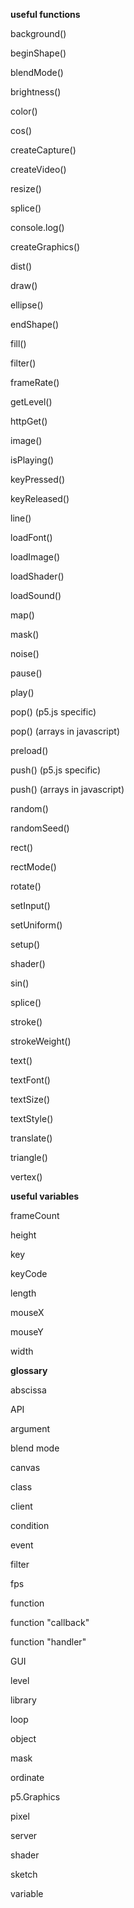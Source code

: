 **useful functions**

background()

beginShape()

blendMode()

brightness()

color()

cos()

createCapture()

createVideo()

resize()

splice()

console.log()

createGraphics()

dist()

draw()

ellipse()

endShape()

fill()

filter()

frameRate()

getLevel()

httpGet()

image()

isPlaying()

keyPressed()

keyReleased()

line()

loadFont()

loadImage()

loadShader()

loadSound()

map()

mask()

noise()

pause()

play()

pop() (p5.js specific)

pop() (arrays in javascript)

preload()

push() (p5.js specific)

push() (arrays in javascript)

random()

randomSeed()

rect()

rectMode()

rotate()

setInput()

setUniform()

setup()

shader()

sin()

splice()

stroke()

strokeWeight()

text()

textFont()

textSize()

textStyle()

translate()

triangle()

vertex()


**useful variables**

frameCount

height

key

keyCode

length

mouseX

mouseY

width


**glossary**

abscissa

API

argument

blend mode

canvas

class

client

condition

event

filter

fps

function

function "callback"

function "handler"

GUI

level

library

loop

object

mask

ordinate

p5.Graphics

pixel

server

shader

sketch

variable
